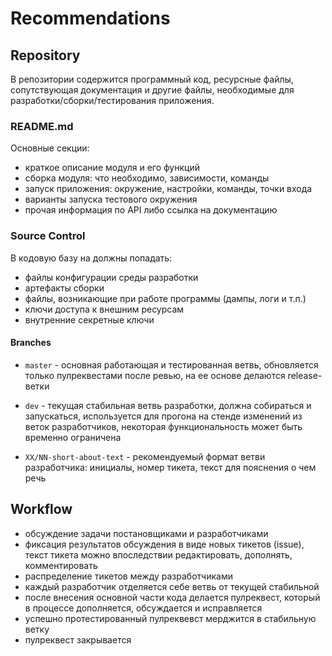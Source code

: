 # Recommendations

## Repository

В репозитории содержится программный код, ресурсные файлы, сопутствующая документация и другие файлы, 
необходимые для разработки/сборки/тестирования приложения.

### README.md

Основные секции:

- краткое описание модуля и его функций
- сборка модуля: что необходимо, зависимости, команды
- запуск приложения: окружение, настройки, команды, точки входа
- варианты запуска тестового окружения
- прочая информация по API либо ссылка на документацию

### Source Control

В кодовую базу на должны попадать:

- файлы конфигурации среды разработки
- артефакты сборки
- файлы, возникающие при работе программы (дампы, логи и т.п.)
- ключи доступа к внешним ресурсам
- внутренние секретные ключи

#### Branches

- `master` - основная работающая и тестированная ветвь, 
  обновляется только пулреквестами после ревью, на ее основе делаются release-ветки

- `dev` - текущая стабильная ветвь разработки, должна собираться и запускаться, 
  используется для прогона на стенде изменений из веток разработчиков,
  некоторая функциональность может быть временно ограничена

- `XX/NN-short-about-text` - рекомендуемый формат ветви разработчика: 
  инициалы, номер тикета, текст для пояснения о чем речь

## Workflow

- обсуждение задачи постановщиками и разработчиками
- фиксация результатов обсуждения в виде новых тикетов (issue),
  текст тикета можно впоследствии редактировать, дополнять, комментировать
- распределение тикетов между разработчиками
- каждый разработчик отделяется себе ветвь от текущей стабильной
- после внесения основной части кода делается пулреквест, 
  который в процессе дополняется, обсуждается и исправляется
- успешно протестированный пулреквевст мерджится в стабильную ветку
- пулреквест закрывается

